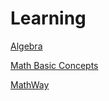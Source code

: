 # Learning

[Algebra](https://www.tiger-algebra.com/)

[Math Basic Concepts](https://www.varsitytutors.com/hotmath)

[MathWay](https://www.mathway.com)
